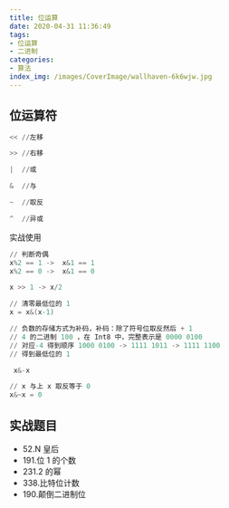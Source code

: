 ```yaml
---
title: 位运算
date: 2020-04-31 11:36:49
tags: 
- 位运算
- 二进制
categories: 
- 算法
index_img: /images/CoverImage/wallhaven-6k6wjw.jpg
---
```

## 位运算符

```s
<< //左移

>> //右移

|  //或

&  //与

~  //取反

^  //异或
```

实战使用

```s
// 判断奇偶
x%2 == 1 ->  x&1 == 1
x%2 == 0 ->  x&1 == 0

x >> 1 -> x/2

// 清零最低位的 1
x = x&(x-1)  

// 负数的存储方式为补码，补码：除了符号位取反然后 + 1
// 4 的二进制 100 ，在 Int8 中，完整表示是 0000 0100
// 对应-4 得到顺序 1000 0100 -> 1111 1011 -> 1111 1100
// 得到最低位的 1

 x&-x  

// x 与上 x 取反等于 0
x&~x = 0
```

## 实战题目

- 52.N 皇后
- 191.位 1 的个数
- 231.2 的幂
- 338.比特位计数
- 190.颠倒二进制位
